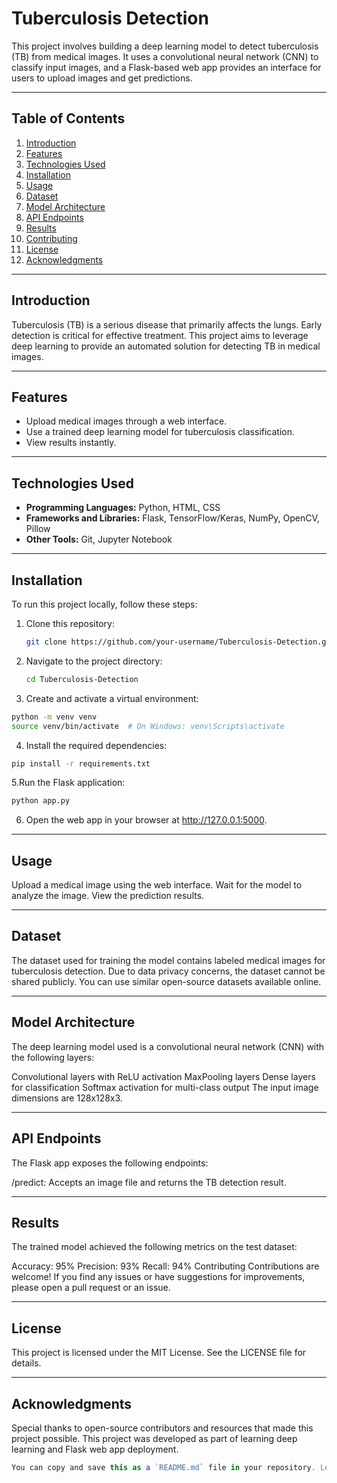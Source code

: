 # Tuberculosis Detection

This project involves building a deep learning model to detect tuberculosis (TB) from medical images. It uses a convolutional neural network (CNN) to classify input images, and a Flask-based web app provides an interface for users to upload images and get predictions.

---

## Table of Contents

1. [Introduction](#introduction)  
2. [Features](#features)  
3. [Technologies Used](#technologies-used)  
4. [Installation](#installation)  
5. [Usage](#usage)  
6. [Dataset](#dataset)  
7. [Model Architecture](#model-architecture)  
8. [API Endpoints](#api-endpoints)  
9. [Results](#results)  
10. [Contributing](#contributing)  
11. [License](#license)  
12. [Acknowledgments](#acknowledgments)  

---

## Introduction

Tuberculosis (TB) is a serious disease that primarily affects the lungs. Early detection is critical for effective treatment. This project aims to leverage deep learning to provide an automated solution for detecting TB in medical images.

---

## Features

- Upload medical images through a web interface.
- Use a trained deep learning model for tuberculosis classification.
- View results instantly.

---

## Technologies Used

- **Programming Languages:** Python, HTML, CSS  
- **Frameworks and Libraries:** Flask, TensorFlow/Keras, NumPy, OpenCV, Pillow  
- **Other Tools:** Git, Jupyter Notebook  

---

## Installation

To run this project locally, follow these steps:

1. Clone this repository:

   ```bash
   git clone https://github.com/your-username/Tuberculosis-Detection.git
   ```
   
2. Navigate to the project directory:

     ```bash
     cd Tuberculosis-Detection
     ```

3. Create and activate a virtual environment:

  ```bash
  python -m venv venv
  source venv/bin/activate  # On Windows: venv\Scripts\activate
  ```

4. Install the required dependencies:

  ```bash
  pip install -r requirements.txt
  ```

5.Run the Flask application:

```bash
python app.py
```

6. Open the web app in your browser at http://127.0.0.1:5000.

---

## Usage
Upload a medical image using the web interface.
Wait for the model to analyze the image.
View the prediction results.

---

## Dataset
The dataset used for training the model contains labeled medical images for tuberculosis detection. Due to data privacy concerns, the dataset cannot be shared publicly. You can use similar open-source datasets available online.

---

## Model Architecture
The deep learning model used is a convolutional neural network (CNN) with the following layers:

Convolutional layers with ReLU activation
MaxPooling layers
Dense layers for classification
Softmax activation for multi-class output
The input image dimensions are 128x128x3.

---

## API Endpoints
The Flask app exposes the following endpoints:

/predict: Accepts an image file and returns the TB detection result.

---

## Results
The trained model achieved the following metrics on the test dataset:

Accuracy: 95%
Precision: 93%
Recall: 94%
Contributing
Contributions are welcome! If you find any issues or have suggestions for improvements, please open a pull request or an issue.

---

## License
This project is licensed under the MIT License. See the LICENSE file for details.

---

## Acknowledgments
Special thanks to open-source contributors and resources that made this project possible.
This project was developed as part of learning deep learning and Flask web app deployment.
  ```javascript
  You can copy and save this as a `README.md` file in your repository. Let me know if you need fur
  ```

